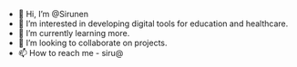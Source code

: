 - 👋 Hi, I’m @Sirunen
- 👀 I’m interested in developing digital tools for education and healthcare.
- 🌱 I’m currently learning more.
- 💞️ I’m looking to collaborate on projects.
- 📫 How to reach me - siru@

<!---
Sirunen/Sirunen is a ✨ special ✨ repository because its `README.md` (this file) appears on your GitHub profile.
You can click the Preview link to take a look at your changes.
--->
